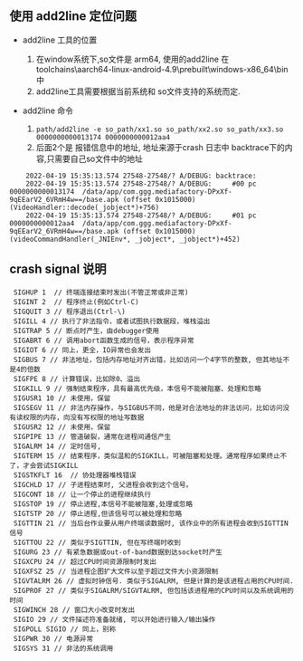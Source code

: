 ## 使用 add2line 定位问题

 -  add2line 工具的位置
      1. 在window系统下,so文件是 arm64, 使用的add2line 在 toolchains\aarch64-linux-android-4.9\prebuilt\windows-x86_64\bin 中
      2. add2line工具需要根据当前系统和 so文件支持的系统而定.
   
 -  add2line 命令
    1. `path/add2line -e so_path/xx1.so so_path/xx2.so so_path/xx3.so 0000000000013174 0000000000012aa4 `
    2. 后面2个是 报错信息中的地址,  地址来源于crash 日志中 backtrace下的内容,只需要自己so文件中的地址
 ```
     2022-04-19 15:35:13.574 27548-27548/? A/DEBUG: backtrace:
     2022-04-19 15:35:13.574 27548-27548/? A/DEBUG:     #00 pc 0000000000013174  /data/app/com.ggg.mediafactory-DPxXf-9qEEarV2_6VRmH4w==/base.apk (offset 0x1015000) (VideoHandler::decode(_jobject*)+756)
     2022-04-19 15:35:13.574 27548-27548/? A/DEBUG:     #01 pc 0000000000012aa4  /data/app/com.ggg.mediafactory-DPxXf-9qEEarV2_6VRmH4w==/base.apk (offset 0x1015000) (videoCommandHandler(_JNIEnv*, _jobject*, _jobject*)+452)
 ```
    

## crash signal 说明

```
 SIGHUP 1  // 终端连接结束时发出(不管正常或非正常)
 SIGINT 2  // 程序终止(例如Ctrl-C)
 SIGQUIT 3 // 程序退出(Ctrl-\)
 SIGILL 4 // 执行了非法指令，或者试图执行数据段，堆栈溢出
 SIGTRAP 5 // 断点时产生，由debugger使用
 SIGABRT 6 // 调用abort函数生成的信号，表示程序异常
 SIGIOT 6 // 同上，更全，IO异常也会发出
 SIGBUS 7 // 非法地址，包括内存地址对齐出错，比如访问一个4字节的整数, 但其地址不是4的倍数
 SIGFPE 8 // 计算错误，比如除0、溢出
 SIGKILL 9 // 强制结束程序，具有最高优先级，本信号不能被阻塞、处理和忽略
 SIGUSR1 10 // 未使用，保留
 SIGSEGV 11 // 非法内存操作，与SIGBUS不同，他是对合法地址的非法访问，比如访问没有读权限的内存，向没有写权限的地址写数据
 SIGUSR2 12 // 未使用，保留
 SIGPIPE 13 // 管道破裂，通常在进程间通信产生
 SIGALRM 14 // 定时信号,
 SIGTERM 15 // 结束程序，类似温和的SIGKILL，可被阻塞和处理。通常程序如果终止不了，才会尝试SIGKILL
 SIGSTKFLT 16  // 协处理器堆栈错误
 SIGCHLD 17 // 子进程结束时, 父进程会收到这个信号。
 SIGCONT 18 // 让一个停止的进程继续执行
 SIGSTOP 19 // 停止进程,本信号不能被阻塞,处理或忽略
 SIGTSTP 20 // 停止进程,但该信号可以被处理和忽略
 SIGTTIN 21 // 当后台作业要从用户终端读数据时, 该作业中的所有进程会收到SIGTTIN信号
 SIGTTOU 22 // 类似于SIGTTIN, 但在写终端时收到
 SIGURG 23 // 有紧急数据或out-of-band数据到达socket时产生
 SIGXCPU 24 // 超过CPU时间资源限制时发出
 SIGXFSZ 25 // 当进程企图扩大文件以至于超过文件大小资源限制
 SIGVTALRM 26 // 虚拟时钟信号. 类似于SIGALRM, 但是计算的是该进程占用的CPU时间.
 SIGPROF 27 // 类似于SIGALRM/SIGVTALRM, 但包括该进程用的CPU时间以及系统调用的时间
 SIGWINCH 28 // 窗口大小改变时发出
 SIGIO 29 // 文件描述符准备就绪, 可以开始进行输入/输出操作
 SIGPOLL SIGIO // 同上，别称
 SIGPWR 30 // 电源异常
 SIGSYS 31 // 非法的系统调用

```


